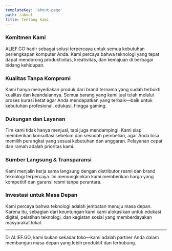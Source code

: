 ```yaml
---
templateKey: 'about-page'
path: /about
title: Tentang Kami
---
```


### Komitmen Kami
ALIEF.GO hadir sebagai solusi terpercaya untuk semua kebutuhan perlengkapan komputer Anda. Kami percaya bahwa teknologi yang tepat dapat mendorong produktivitas, kreativitas, dan kemajuan di berbagai bidang kehidupan.

### Kualitas Tanpa Kompromi
Kami hanya menyediakan produk dari brand ternama yang sudah terbukti kualitas dan keandalannya. Semua barang yang kami jual telah melalui proses kurasi ketat agar Anda mendapatkan yang terbaik—baik untuk kebutuhan profesional, edukasi, hingga gaming.

### Dukungan dan Layanan
Tim kami tidak hanya menjual, tapi juga mendampingi. Kami siap memberikan konsultasi sebelum dan sesudah pembelian, agar Anda bisa memilih perangkat yang sesuai kebutuhan dan anggaran. Pelayanan cepat dan ramah adalah prioritas kami.

### Sumber Langsung & Transparansi
Kami menjalin kerja sama langsung dengan distributor resmi dan brand teknologi terpercaya. Ini memungkinkan kami memberikan harga yang kompetitif dan garansi resmi tanpa perantara.

### Investasi untuk Masa Depan
Kami percaya bahwa teknologi adalah jembatan menuju masa depan. Karena itu, sebagian dari keuntungan kami kami alokasikan untuk edukasi digital, pelatihan teknologi, dan kegiatan sosial yang memberdayakan masyarakat lokal.

---

Di ALIEF.GO, kami bukan sekadar toko—kami adalah partner Anda dalam membangun masa depan yang lebih produktif dan terhubung.
